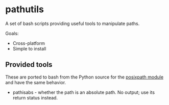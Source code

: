# pathutils

A set of bash scripts providing useful tools to manipulate paths.

Goals:
* Cross-platform
* Simple to install

## Provided tools
These are ported to bash from the Python source for the [posixpath module](http://svn.python.org/projects/python/branches/release27-maint/Lib/posixpath.py) and have the same behavior.

* pathisabs - whether the path is an absolute path. No output; use its return status instead.


